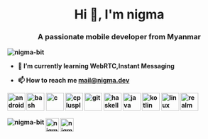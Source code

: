 <h1 align="center">Hi 👋, I'm nigma</h1>
<h3 align="center">A passionate mobile developer from <b>Myanmar</h3>

<p align="left"> <img src="https://komarev.com/ghpvc/?username=nigma-bit" alt="nigma-bit" /> </p>

- 🌱 I’m currently learning **WebRTC,Instant Messaging**

- 📫 How to reach me **mail@nigma.dev**

<p align="left"><img src="https://devicons.github.io/devicon/devicon.git/icons/android/android-original-wordmark.svg" alt="android" width="40" height="40"/> <img src="https://www.vectorlogo.zone/logos/gnu_bash/gnu_bash-icon.svg" alt="bash" width="40" height="40"/> <img src="https://cdn.iconscout.com/icon/free/png-256/c-programming-569564.png" alt="c" width="40" height="40"/> <img src="https://devicons.github.io/devicon/devicon.git/icons/cplusplus/cplusplus-original.svg" alt="cplusplus" width="40" height="40"/> <img src="https://www.vectorlogo.zone/logos/git-scm/git-scm-icon.svg" alt="git" width="40" height="40"/> <img src="https://upload.wikimedia.org/wikipedia/commons/1/1c/Haskell-Logo.svg" alt="haskell" width="40" height="40"/> <img src="https://devicons.github.io/devicon/devicon.git/icons/java/java-original-wordmark.svg" alt="java" width="40" height="40"/> <img src="https://www.vectorlogo.zone/logos/kotlinlang/kotlinlang-icon.svg" alt="kotlin" width="40" height="40"/> <img src="https://devicons.github.io/devicon/devicon.git/icons/linux/linux-original.svg" alt="linux" width="40" height="40"/> <img src="https://raw.githubusercontent.com/bestofjs/bestofjs-webui/8665e8c267a0215f3159df28b33c365198101df5/public/logos/realm.svg" alt="realm" width="40" height="40"/></p>

<p><img align="left" src="https://github-readme-stats.vercel.app/api/top-langs/?username=nigma-dev&layout=compact" alt="nigma-bit" /></p>

<p align="bottom">
<a href="https://dev.to/nigma" target="blank"><img align="center" src="https://cdn.jsdelivr.net/npm/simple-icons@3.0.1/icons/dev-dot-to.svg" alt="nigma" height="30" width="30" /></a>
<a href="https://twitter.com/nigma_bit" target="blank"><img align="center" src="https://cdn.jsdelivr.net/npm/simple-icons@3.0.1/icons/twitter.svg" alt="nigma_bit" height="30" width="30" /></a>
</p>
